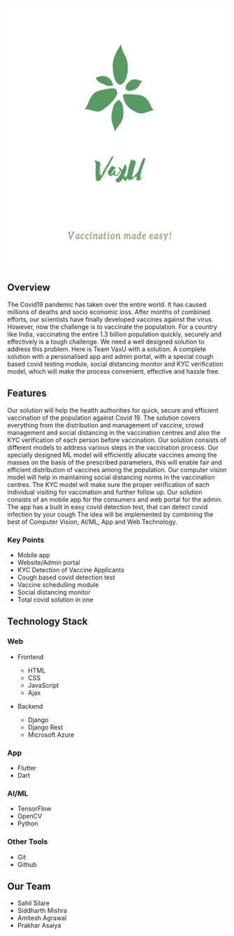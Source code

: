 <p align="center">
  <img  src="https://github.com/sahil9001/VaxU_Base/blob/master/assets/VaxU.png" height="600" width="600">
</p>


## Overview

The Covid19 pandemic has taken over the entire world. It has caused millions of deaths and socio economic loss. After months of combined efforts, our scientists have finally developed vaccines against the virus. However, now the challenge is to vaccinate the population. For a country like India, vaccinating the entire 1.3 billion population quickly, securely and effectively is a tough challenge. We need a well designed solution to address this problem. Here is Team VaxU with a solution. A complete solution with a personalised app and admin portal, with a special cough based covid testing module, social distancing monitor and KYC verification model, which will make the process convenient, effective and hassle free.

## Features

Our solution will help the health authorities for quick, secure and efficient vaccination of the population against Covid 19. The solution covers everything from the distribution and management of vaccine, crowd management and social distancing in the vaccination centres and also the KYC verification of each person before vaccination. Our solution consists of different models to address various steps in the vaccination process. Our specially designed ML model will efficiently allocate vaccines among the masses on the basis of the prescribed parameters, this will enable fair and efficient distribution of vaccines among the  population. Our computer vision model will help in maintaining social distancing norms in the vaccination centres. The KYC model will make sure the proper verification of each individual visiting for vaccination and further follow up. Our solution consists of an mobile app for the consumers and web portal for the admin. The app has a built in easy covid detection test, that can detect covid infection by your cough The idea will be implemented by combining the best of Computer Vision, AI/ML, App and Web Technology.

### Key Points

* Mobile app
* Website/Admin portal
* KYC Detection of Vaccine Applicants
* Cough based covid detection test
* Vaccine schedulling module
* Social distancing monitor
* Total covid solution in one

## Technology Stack

### Web

- Frontend
  - HTML
  - CSS
  - JavaScript
  - Ajax
  
- Backend
  - Django
  - Django Rest
  - Microsoft Azure
### App
  
- Flutter
- Dart

### AI/ML

- TensorFlow
- OpenCV
- Python

### Other Tools
- Git
- Github

## Our Team

* Sahil Silare
* Siddharth Mishra
* Amitesh Agrawal
* Prakhar Asaiya
